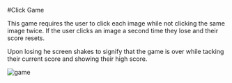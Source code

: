 #Click Game

This game requires the user to click each image while not clicking the same image twice. If the user clicks an image a second time they lose and their score resets. 

Upon losing he screen shakes to signify that the game is over while tacking their current score and showing their high score.

![game](./public/images/clicky.gif)